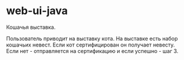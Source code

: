 # web-ui-java

Кошачья выставка.

Пользователь приводит на выставку кота. 
На выставке есть набор кошачьих невест. 
Если кот сертифицирован он получает невесту.  
Если нет - отправляется на сертификацию и если успешно - шаг 3.

